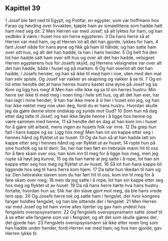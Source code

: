 ## Kapittel 39

1 Josef ble ført ned til Egypt; og Potifar, en egypter, som var hoffmann hos Farao og høvding over livvakten, kjøpte ham av ismaelittene som hadde hatt ham med seg dit.
2 Men Herren var med Josef, så alt lyktes for ham; og han vedblev å være i huset hos sin herre egypteren.
3 Da hans herre så at Herren var med ham, og at Herren lot alt det han gjorde, lykkes for ham,
4 fant Josef nåde for hans øyne og fikk gå ham til hånde; og han satte ham over sitt hus, og alt det han hadde, la han i hans hender.
5 Og helt fra den tid han hadde satt ham over sitt hus og over alt det han hadde, velsignet Herren egypterens hus for Josefs skyld, og Herrens velsignelse var over alt det han hadde, både i huset og på marken.
6 Og han overlot alt det han hadde, i Josefs hender, og han så ikke til med ham i noe, uten med den mat han selv spiste. Og Josef var vakker av skapning og vakker å se til.
7 Og en tid etter hendte det at hans herres hustru kastet sine øyne på Josef og sa: Kom og ligg hos meg!
8 Men han ville ikke og sa til sin herres hustru: Min herre ser ikke til med meg i noen ting i hele sitt hus, og alt det han eier, har han lagt i mine hender;
9 han har ikke mere å si her i huset enn jeg, og han har ikke nektet meg noe uten deg, fordi du er hans hustru. Hvordan skulle jeg da gjøre denne store ondskap og synde mot Gud?
10 Som hun nå dag etter dag talte til Josef, og han ikke føyde henne i å ligge hos henne og være sammen med henne,
11 så hendte det en dag at han kom inn i huset for å gjøre sitt arbeid, mens ingen av husets folk var inne.
12 Da grep hun fatt i hans kappe og sa: Ligg hos meg! Men han lot sin kappe etter seg i hennes hånd og flyktet ut av huset.
13 Og da hun så at han hadde latt sin kappe etter seg i hennes hånd og var flyktet ut av huset,
14 ropte hun på sine husfolk og sa til dem: Se, her har han ført en hebraisk mann hit til oss for å føre skam over oss; han kom inn til meg for å ligge hos meg, men jeg ropte så høyt jeg kunne,
15 og da han hørte at jeg satte i å rope, lot han sin kappe etter seg hos meg og flyktet ut av huset.
16 Så lot hun hans kappe bli liggende hos seg til hans herre kom hjem.
17 Da talte hun likedan til ham og sa: Den hebraiske slaven som du har ført hit til oss, kom inn til meg for å føre skam over meg;
18 men da jeg satte i å rope, lot han sin kappe etter seg hos meg og flyktet ut av huset.
19 Da nå hans herre hørte hva hans hustru fortalte, hvordan hun sa: Slik har din slave gjort mot meg, da ble hans vrede tent opp.
20 Og Josefs herre tok og satte ham i fengslet, der hvor kongens fanger holdtes fengslet; og han ble sittende der i fengslet.
21 Men Herren var med Josef og lot ham vinne alles hjerter og gav ham yndest hos fengslets overopsynsmann.
22 Og fengslets overopsynsmann satte Josef til å se etter alle fangene som var i fengslet; og alt det som skulle gjøres der, det gjorde han.
23 Fengslets overopsynsmann så ikke etter noen ting som han hadde under hender, fordi Herren var med ham; og hva han gjorde, gav Herren lykke til.
